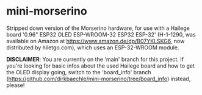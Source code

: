 # mini-morserino
Stripped down version of the Morserino hardware, for use with a Hailege board
'0.96" ESP32 OLED ESP-WROOM-32 ESP32 ESP-32' (H-1-1290, was available
on Amazon at https://www.amazon.de/dp/B07YKLSKG6, now distributed by hiletgo.com),
which uses an ESP-32-WROOM module.

**DISCLAIMER**: You are currently on the 'main' branch for this project. If you're
looking for basic infos about the used Hailege board and how to get the OLED display
going, switch to the 'board_info' branch
(https://github.com/dirkbaechle/mini-morserino/tree/board_info) instead, please! 


